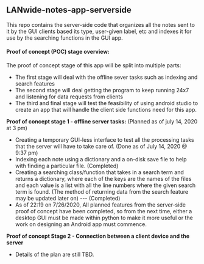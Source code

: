 

## **LANwide-notes-app-serverside**
This repo contains the server-side code that organizes all the notes sent to it by the GUI clients based its type, 
user-given label, etc and indexes it for use by the searching functions in the GUI app. 

#### **Proof of concept (POC) stage overview**:
The proof of concept stage of this app will be split into multiple parts:
+ The first stage will deal with the offline sever tasks such as indexing and search features
+ The second stage will deal getting the program to keep running 24x7 and listening for data requests from clients
+ The third and final stage will test the feasibility of using android studio to create an app that will handle the client side functions need for this app.

**Proof of concept stage 1 - offline server tasks:** (Planned as of july 14, 2020 at 3 pm) 
+ Creating a temporary GUI-less interface to test all the processing tasks that the server will have to take care of. (Done as of July 14, 2020 @ 9:37 pm)
+ Indexing each note using a dictionary and a on-disk save file to help with finding a particular file. (Completed)
+ Creating a searching class/function that takes in a search term and returns a dictionary, where each of the keys are the 
names of the files and each value is a list with all the line numbers where the given search term is found. 
(The method of returning data from the search feature may be updated later on) --- (Completed)
+ As of 22:19 on 7/26/2020, All planned features from the server-side proof of concept have been completed, so from 
the next time, either a desktop GUI must be made within python to make it more useful or 
the work on designing an Android app must commence. 

**Proof of concept Stage 2 - Connection between a client device and the server**
+ Details of the plan are still TBD.  
